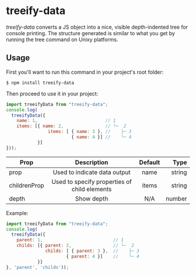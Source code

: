 # treeify-data
<em>treeify-data</em> converts a JS object into a nice, visible depth-indented tree for console printing. The structure generated is similar to what you get by running the tree command on Unixy platforms.

## Usage
First you'll want to run this command in your project's root folder:
```
$ npm install treeify-data
```

Then proceed to use it in your project:

```javascript
import treeifyData from "treeify-data";
console.log(
  treeifyData({
    name: 1,                          // 1
    items: [{ name: 2,                // └─  2
                items: [ { name: 3 }, //    ├─ 3
                         { name: 4 }] //    └─ 4
            }]
}));
```

| Prop         |                 Description                  | Default |   Type |
|--------------|:--------------------------------------------:|:-------:|-------:|
| prop         |         Used to indicate data output         |  name   | string |
| childrenProp | Used to specify properties of child elements |  items  | string |
| depth        |                  Show depth                  |   N/A   | number |

Example:

```javascript
import treeifyData from "treeify-data";
console.log(
  treeifyData({
    parent: 1,                           // 1
    childs: [{ parent: 2,                // └─  2
               childs: [ { parent: 3 },  //    ├─ 3
                       { parent: 4 }]    //    └─ 4
            }]
}, 'parent', 'childs'));
```

